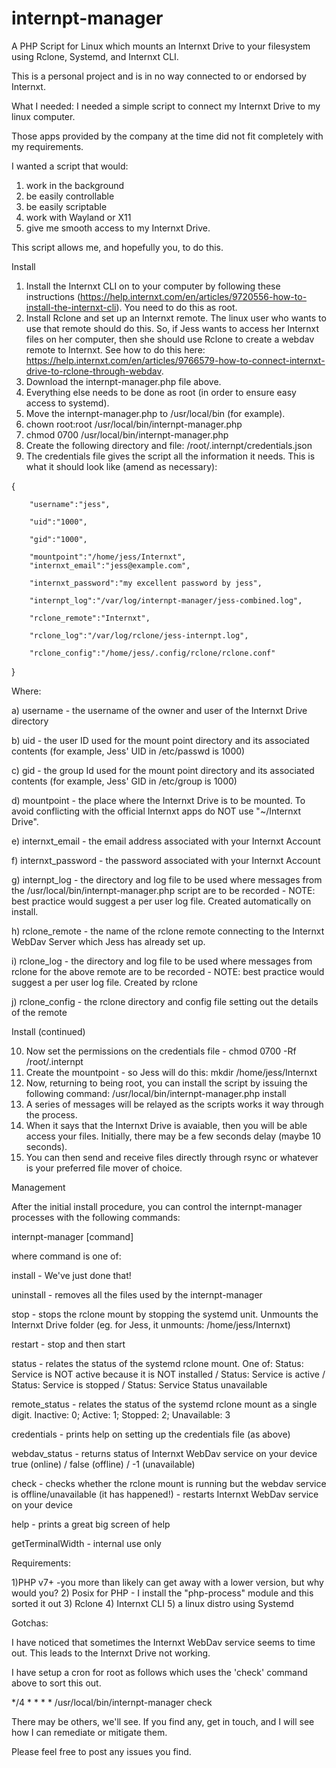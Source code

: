 # internpt-manager
A PHP Script for Linux which mounts an Internxt Drive to your filesystem using Rclone, Systemd, and Internxt CLI.

This is a personal project and is in no way connected to or endorsed by Internxt.

What I needed:
I needed a simple script to connect my Internxt Drive to my linux computer.

Those apps provided by the company at the time did not fit completely with my requirements.

I wanted a script that would:

1) work in the background
2) be easily controllable
3) be easily scriptable
4) work with Wayland or X11
5) give me smooth access to my Internxt Drive.

This script allows me, and hopefully you, to do this.

Install

1) Install the Internxt CLI on to your computer by following these instructions (https://help.internxt.com/en/articles/9720556-how-to-install-the-internxt-cli). You need to do this as root.
2) Install Rclone and set up an Internxt remote. The linux user who wants to use that remote should do this. So, if Jess wants to access her Internxt files on her computer, then she should use Rclone to create a webdav remote to Internxt. See how to do this here: https://help.internxt.com/en/articles/9766579-how-to-connect-internxt-drive-to-rclone-through-webdav.
3) Download the internpt-manager.php file above.
4) Everything else needs to be done as root (in order to ensure easy access to systemd).
5) Move the internpt-manager.php to /usr/local/bin (for example).
6) chown root:root /usr/local/bin/internpt-manager.php
7) chmod 0700 /usr/local/bin/internpt-manager.php
8) Create the following directory and file: /root/.internpt/credentials.json
9) The credentials file gives the script all the information it needs. This is what it should look like (amend as necessary):

{

        "username":"jess",
        
        "uid":"1000",
        
        "gid":"1000",
        
        "mountpoint":"/home/jess/Internxt",
        "internxt_email":"jess@example.com",
        
        "internxt_password":"my excellent password by jess",
        
        "internpt_log":"/var/log/internpt-manager/jess-combined.log",
        
        "rclone_remote":"Internxt",
        
        "rclone_log":"/var/log/rclone/jess-internpt.log",
        
        "rclone_config":"/home/jess/.config/rclone/rclone.conf"
        
}

Where:

a) username - the username of the owner and user of the Internxt Drive directory

b) uid - the user ID used for the mount point directory and its associated contents (for example, Jess' UID in /etc/passwd is 1000)

c) gid - the group Id used for the mount point directory and its associated contents (for example, Jess' GID in /etc/group is 1000)

d) mountpoint - the place where the Internxt Drive is to be mounted. To avoid conflicting with the official Internxt apps do NOT use "~/Internxt Drive".

e) internxt_email - the email address associated with your Internxt Account

f) internxt_password - the password associated with your Internxt Account

g) internpt_log - the directory and log file to be used where messages from the /usr/local/bin/internpt-manager.php script are to be recorded - NOTE: best practice would suggest a per user log file. Created automatically on install.

h) rclone_remote - the name of the rclone remote connecting to the Internxt WebDav Server which Jess has already set up.

i) rclone_log - the directory and log file to be used where messages from rclone for the above remote are to be recorded - NOTE: best practice would suggest a per user log file. Created by rclone

j) rclone_config - the rclone directory and config file setting out the details of the remote 


 Install (continued)

 10) Now set the permissions on the credentials file - chmod 0700 -Rf /root/.internpt
 11) Create the mountpoint - so Jess will do this: mkdir /home/jess/Internxt
 12) Now, returning to being root, you can install the script by issuing the following command: /usr/local/bin/internpt-manager.php install
 13) A series of messages will be relayed as the scripts works it way through the process.
 14) When it says that the Internxt Drive is avaiable, then you will be able access your files. Initially, there may be a few seconds delay (maybe 10 seconds).
 15) You can then send and receive files directly through rsync or whatever is your preferred file mover of choice.

Management

After the initial install procedure, you can control the internpt-manager processes with the following commands:

internpt-manager [command]

where command is one of:

install - We've just done that!

uninstall - removes all the files used by the internpt-manager

stop - stops the rclone mount by stopping the systemd unit. Unmounts the Internxt Drive folder (eg. for Jess, it unmounts: /home/jess/Internxt)

restart - stop and then start

status - relates the status of the systemd rclone mount. One of: Status: Service is NOT active because it is NOT installed / Status: Service is active / Status: Service is stopped / Status: Service Status unavailable

remote_status - relates the status of the systemd rclone mount as a single digit. Inactive: 0; Active: 1; Stopped: 2; Unavailable: 3

credentials - prints help on setting up the credentials file (as above)

webdav_status - returns status of Internxt WebDav service on your device true (online) / false (offline) / -1 (unavailable) 

check - checks whether the rclone mount is running but the webdav service is offline/unavailable (it has happened!) - restarts Internxt WebDav service on your device

help - prints a great big screen of help

getTerminalWidth - internal use only

     

Requirements:

1)PHP v7+ -you more than likely can get away with a lower version, but why would you?
2) Posix for PHP - I install the "php-process" module and this sorted it out
3) Rclone
4) Internxt CLI
5) a linux distro using Systemd

Gotchas:

I have noticed that sometimes the Internxt WebDav service seems to time out. This leads to the Internxt Drive not working.

I have setup a cron for root as follows which uses the 'check' command above to sort this out.

*/4 * * * * /usr/local/bin/internpt-manager check

There may be others, we'll see. If you find any, get in touch, and I will see how I can remediate or mitigate them.

Please feel free to post any issues you find.
